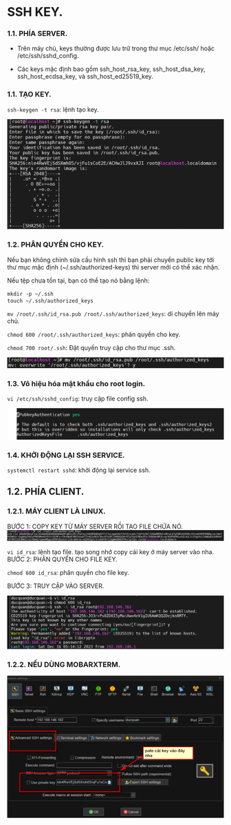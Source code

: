 # SSH KEY.


### 1.1. PHÍA SERVER.

- Trên máy chủ, keys thường được lưu trữ trong thư mục /etc/ssh/ hoặc /etc/ssh/sshd_config.

- Các keys mặc định bao gồm ssh_host_rsa_key, ssh_host_dsa_key, ssh_host_ecdsa_key, và ssh_host_ed25519_key.


### 1.1. TẠO KEY.

`ssh-keygen -t rsa`: lệnh tạo key.

![hinh ](../images/10.png)

### 1.2. PHÂN QUYỀN CHO KEY.

Nếu bạn không chỉnh sửa cấu hình ssh thì bạn phải chuyển public key tới thư mục mặc định (~/.ssh/authorized-keys) thì server mới có thể xác nhận.

Nếu tệp chưa tồn tại, bạn có thể tạo nó bằng lệnh:

```
mkdir -p ~/.ssh
touch ~/.ssh/authorized_keys

```

`mv /root/.ssh/id_rsa.pub /root/.ssh/authorized_keys`: di chuyển lên máy chủ.

`chmod 600 /root/.ssh/authorized_keys`: phân quyền cho key.

`chmod 700 root/.ssh`: Đặt quyền truy cập cho thư mục .ssh.

![hinh ](../images/11.png)

### 1.3. Vô hiệu hóa mật khẩu cho root login.

`vi /etc/ssh/sshd_config`: truy cập file config ssh.

![hinh ](../images/12.png)

### 1.4. KHỞI ĐỘNG LẠI SSH SERVICE.

`systemctl restart sshd`: khởi động lại service ssh.

## 1.2. PHÍA CLIENT.

### 1.2.1. MÁY CLIENT LÀ LINUX.

BƯỚC 1: COPY KEY TỪ MÁY SERVER RỒI TẠO FILE CHỨA NÓ.
![hinh ](../images/14.png)

`vi id_rsa`: lệnh tạo file. tạo song nhớ copy cái key ở máy server vào nha.
BƯỚC 2: PHÂN QUYỀN CHO FILE KEY.

`chmod 600 id_rsa`: phân quyền cho file key.

BƯỚC 3: TRUY CẬP VÀO SERVER.

![hinh ](../images/13.png)


### 1.2.2. NẾU DÙNG MOBARXTERM.


![hinh ](../images/15.png)

















